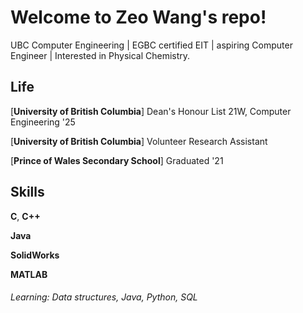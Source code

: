 ﻿# Welcome to Zeo Wang's repo!

UBC Computer Engineering | EGBC certified EIT | aspiring Computer Engineer | Interested in Physical Chemistry.

Life
----

[**University of British Columbia**] Dean's Honour List 21W, Computer Engineering '25 

[**University of British Columbia**] Volunteer Research Assistant

[**Prince of Wales Secondary School**] Graduated '21

Skills
-----
**C**, **C++**

**Java**

**SolidWorks**

**MATLAB**

###### Learning: Data structures, Java, Python, SQL

